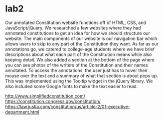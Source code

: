 # lab2

Our annotated Constitution website functions off of HTML, CSS, and JavaScript/jQuery.
We researched a few websites where they had annotated constitutions to get an idea for
how we should structure our website. The main components of our website is our navigation
bar which allows users to skip to any part of the Constitution they want. As far as our
annotations go, we catered to college-age students where we have brief descriptions about
what each part of the Constitution means while also keeping detail. We also added a
section at the bottom of the page where you can see photos of the writers of the Constitution
and their names annotated. To access the annotations, the user just has to hover their 
mouse over the text and a summary of what that section is about pops up. This was implemented
using the Tooltip widget in the jQuery library. We also included some Google fonts to make 
the text easier to read.

http://www.simplifiedconstitution.com/
https://constitution.congress.gov/constitution/
https://law.justia.com/constitution/us/article-2/01-executive-department.html
